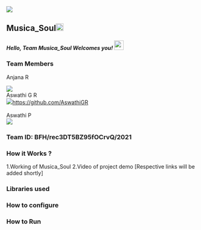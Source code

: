 <img src="https://trello-attachments.s3.amazonaws.com/542e9c6316504d5797afbfb9/542e9c6316504d5797afbfc1/39dee8d993841943b5723510ce663233/Frame_19.png">

## Musica_Soul<img src="https://notion-emojis.s3-us-west-2.amazonaws.com/v0/svg-twitter/1f3b5.svg" width=20px>
##### Hello, Team Musica_Soul Welcomes you! <img src="https://media.tenor.com/images/b352bb5a70f1aa0346c5cf6def25f6f0/tenor.gif" width="25px" >
### Team Members

Anjana R <div align="left"><img src="https://avatars.githubusercontent.com/u/9919?s=280&v=4"  ></div>
Aswathi G R  <div align="left"><img src="https://avatars.githubusercontent.com/u/9919?s=280&v=4" >https://github.com/AswathiGR</div>    
Aswathi P <div align="left"> <img src="https://avatars.githubusercontent.com/u/9919?s=280&v=4" ></div>
  
### Team ID: BFH/rec3DT5BZ95fOCrvQ/2021
### How it Works ?
1.Working of Musica_Soul
2.Video of project demo
[Respective links will be added shortly]

### Libraries used

### How to configure
### How to Run

